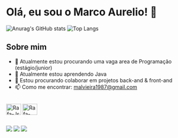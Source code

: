 # Olá, eu sou o Marco Aurelio! 👋

![Anurag's GitHub stats](https://github-readme-stats.vercel.app/api?username=malvieira1987&show_icons=true&theme=radical)
![Top Langs](https://github-readme-stats.vercel.app/api/top-langs/?username=malvieira1987&layout=compact&theme=radical)

## Sobre mim

- 🔭 Atualmente estou procurando uma vaga area de Programação (estágio/junior)
- 🌱 Atualmente estou aprendendo Java
- 👯 Estou procurando colaborar em projetos back-and & front-and
- 📫 Como me encontrar: malvieira1987@gmail.com


<div style="display: inline_block"><br>
  <img align="center" alt="Rafa-Js" height="30" width="40" src="https://cdn.jsdelivr.net/gh/devicons/devicon@latest/icons/java/java-original.svg" />
  <img align="center" alt="Rafa-Csharp" height="30" width="40" src="https://cdn.jsdelivr.net/gh/devicons/devicon@latest/icons/sqldeveloper/sqldeveloper-original.svg" />
</div>
  
  ##
 
<div> 
 <a href="https://instagram.com/marcolima87" target="_blank"><img src="https://img.shields.io/badge/-Instagram-%23E4405F?style=for-the-badge&logo=instagram&logoColor=white" target="_blank"></a>
 <a href="mailto:spinhead007@gmail.com" target="_blank"><img src="https://img.shields.io/badge/-Gmail-D14836?style=for-the-badge&logo=gmail&logoColor=white" target="_blank"></a>
 <a href="https://www.linkedin.com/in/marco-aurelio-lima-vieira-a333bb23b/" target="_blank"><img src="https://img.shields.io/badge/-LinkedIn-%230077B5?style=for-the-badge&logo=linkedin&logoColor=white" target="_blank"></a>
  
</div>
